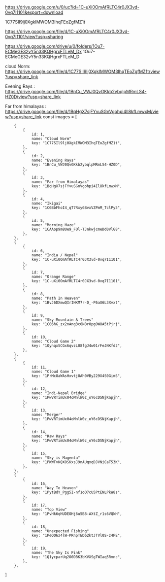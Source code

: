 https://drive.google.com/u/0/uc?id=1C-uXi0OmAfRLTC4r0JX3vd-0vq7I1101&export=download

1C77SIl9lj0XgkIMWOM3IhqTEoZgfMZ1t

https://drive.google.com/file/d/1C-uXi0OmAfRLTC4r0JX3vd-0vq7I1101/view?usp=sharing

https://drive.google.com/drive/u/0/folders/1Ou7-ECMeGE32vY5n33KQHgrxFTLeM_Dx
1Ou7-ECMeGE32vY5n33KQHgrxFTLeM_D

cloud Norm: https://drive.google.com/file/d/1C77SIl9lj0XgkIMWOM3IhqTEoZgfMZ1t/view?usp=share_link

Evening Rays : https://drive.google.com/file/d/1BnCu_VWJ0QvGKkb2ybqlpMRmLS4-HZ0D/view?usp=share_link

Far from himalayas : https://drive.google.com/file/d/1BqHgX7sjFYvuSGnVgohpi4Il8kfLmwxM/view?usp=share_link
const images = [

        {
            {
                id: 1,
                name: "Cloud Norm"
                key: "1C77SIl9lj0XgkIMWOM3IhqTEoZgfMZ1t",
            },
            {
                id: 2,
                name: "Evening Rays"
                key: "1BnCu_VWJ0QvGKkb2ybqlpMRmLS4-HZ0D",
            },
            {
                id: 3,
                name: "Far from Himalayas"
                key: "1BqHgX7sjFYvuSGnVgohpi4Il8kfLmwxM",
            },
            {
                id: 4,
                name: "Ikigai"
                key: "1C6BbFhoI4_qT7Rxy6BvxVZPmM_TclPy5",
            },
            {
                id: 5,
                name: "Morning Haze"
                key: "1CAAop9m8Ue9_FOl-TJnkwjcmeDd0VlG8",
            },
        },
        {
            {
                id: 6,
                name: "India / Nepal"
                key: "1C-uXi0OmAfRLTC4r0JX3vd-0vq7I1101",
            },
            {
                id: 7,
                name: "Orange Range"
                key: "1C-uXi0OmAfRLTC4r0JX3vd-0vq7I1101",
            },
            {
                id: 8,
                name: "Path In Heaven"
                key: "1BvJ6DXmwQIrIHKM7r-D_-P6aU6L3Xvxt",
            },
            {
                id: 9,
                name: "Sky Mountain & Trees"
                key: "1C06hG_zx2nAng3c0N8r0pgOW8A5tPjrj",
            },
            {
                id: 10,
                name: "Cloud Game 2"
                key: "1OynqxSCGx6qvzL08fgJ4w01rFeJNKfd2",
            },
        },
        {
            {
                id: 11,
                name: "Cloud Game 1"
                key: "1PrMc8aWAsHxvtj8Ah0VBy229X4S0GimS",
            },
            {
                id: 12,
                name: "Indi-Nepal Bridge"
                key: "1PwVRTimUx04oMnlW0z_oY6cDSNjKapjh",
            },
            {
                id: 13,
                name: "Merger"
                key: "1PwVRTimUx04oMnlW0z_oY6cDSNjKapjh",
            },
            {
                id: 14,
                name: "Raw Rays"
                key: "1PwVRTimUx04oMnlW0z_oY6cDSNjKapjh",
            },
            {
                id: 15,
                name: "Sky is Magenta"
                key: "1PKWFvKQXOSKxsJ9nAUqxqDJVNiCaT53K",
            },
        },
        {
            {
                id: 16,
                name: "Way To Heaven"
                key: "1PytBdY_Pgg5I-nf1oO7cU5PtENLPkW8s",
            },
            {
                id: 17,
                name: "Top View"
                key: "1PvHk6qHUDEOHj6u5B8-AXtZ_r1s6VQkH",
            },
            {
                id: 18,
                name: "Unexpected Fishing"
                key: "1PeQO6z4lW-PRnpTED62ktJTVl0S-z4PE",
            },
            {
                id: 19,
                name: "The Sky Is Pink"
                key: "1Q1ycparUq2O0DBK3bKVXSgTWIaq5Rmnc",
            },
        },

]
